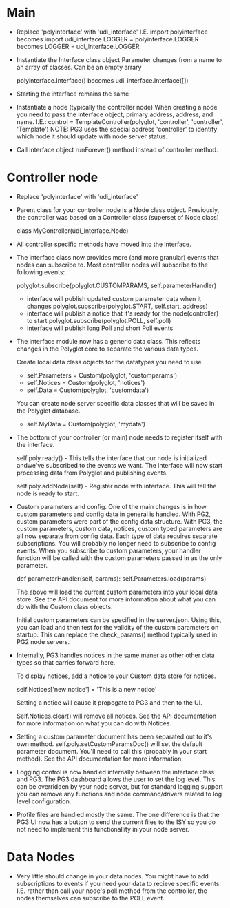 # Main
 * Replace 'polyinterface' with 'udi_interface'
    I.E. import polyinterface becomes import udi_interface
         LOGGER = polyinterface.LOGGER becomes LOGGER = udi_interface.LOGGER

 * Instantiate the Interface class object
   Parameter changes from a name to an array of classes.  Can be an empty arrary

   polyinterface.Interface() becomes udi_interface.Interface([])

 * Starting the interface remains the same

 * Instantiate a node (typically the controller node)
   When creating a node you need to pass the interface object, primary address,
   address, and name.  I.E.:
      control = TemplateController(polyglot, 'controller', 'controller', 'Template')
      NOTE: PG3 uses the special address 'controller' to identify which node it should update with node server status.

 * Call interface object runForever() method instead of controller method.


# Controller node
 * Replace 'polyinterface' with 'udi_interface'

 * Parent class for your controller node is a Node class object. Previously,
   the controller was based on a Controller class (superset of Node class)

   class MyController(udi_interface.Node)

 * All controller specific methods have moved into the interface. 

 * The interface class now provides more (and more granular) events that
   nodes can subscribe to.  Most controller nodes will subscribe to the 
   following events:

   polyglot.subscribe(polyglot.CUSTOMPARAMS, self.parameterHandler)
     - interface will publish updated custom parameter data when it changes
   polyglot.subscribe(polyglot.START, self.start, address)
     - interface will publish a notice that it's ready for the node(controller) to start
   polyglot.subscribe(polyglot.POLL, self.poll)
     - interface will publish long Poll and short Poll events

 * The interface module now has a generic data class.  This reflects changes in the Polyglot core to separate the various data types.

   Create local data class objects for the datatypes you need to use

   - self.Parameters = Custom(polyglot, 'customparams')
   - self.Notices = Custom(polyglot, 'notices')
   - self.Data = Custom(polyglot, 'customdata')

   You can create node server specific data classes that will be saved in the Polyglot database.
   - self.MyData = Custom(polyglot, 'mydata')

 * The bottom of your controller (or main) node needs to register itself with the interface.

   self.poly.ready() - This tells the interface that our node is initialized andwe've subscribed to the events we want.  The interface will now start processing data from Polyglot and publishing events.
   
   self.poly.addNode(self) - Register node with interface.  This will tell the node is ready to start.

 * Custom parameters and config.  One of the main changes is in how custom
   parameters and config data in general is handled.  With PG2, custom
   parameters were part of the config data structure. With PG3, the custom
   parameters, custom data, notices, custom typed parameters are all now 
   separate from config data.  Each type of data requires separate subscriptions.
   You will probably no longer need to subscribe to config events.  When you 
   subscribe to custom parameters, your handler function will be called with
   the custom parameters passed in as the only parameter.

   def parameterHandler(self, params):
       self.Parameters.load(params)

   The above will load the current custom parameters into your local data store.
   See the API document for more information about what you can do with the
   Custom class objects.

   Initial custom parameters can be specified in the server.json.  Using this, 
   you can load and then test for the validity of the custom parameters on 
   startup.  This can replace the check_params() method typically used in PG2
   node servers.

 * Internally, PG3 handles notices in the same maner as other other data types
   so that carries forward here.

   To display notices, add a notice to your Custom data store for notices.

   self.Notices['new notice'] = 'This is a new notice'

   Setting a notice will cause it propogate to PG3 and then to the UI.

   Self.Notices.clear()  will remove all notices. See the API documentation for
   more information on what you can do with Notices.

 * Setting a custom parameter document has been separated out to it's own
   method.  self.poly.setCustomParamsDoc() will set the default parameter
   document.  You'll need to call this (probably in your start method).
   See the API documentation for more information.
   
 * Logging control is now handled internally between the interface class
   and PG3.  The PG3 dashboard allows the user to set the log level. This
   can be overridden by your node server, but for standard logging support
   you can remove any functions and node command/drivers related to log
   level configuration.

 * Profile files are handled mostly the same.  The one difference is that
   the PG3 UI now has a button to send the current files to the ISY so you
   do not need to implement this functionallity in your node server.

# Data Nodes

 * Very little should change in your data nodes.  You might have to add
   subscriptions to events if you need your data to recieve specific events.
   I.E. rather than call your node's poll method from the controller, the
   nodes themselves can subscribe to the POLL event.


